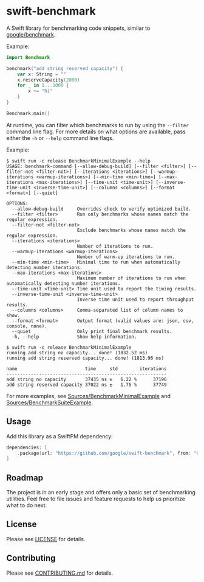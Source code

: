 # swift-benchmark

A Swift library for benchmarking code snippets, similar to
[google/benchmark](https://github.com/google/benchmark).

Example:

```swift
import Benchmark

benchmark("add string reserved capacity") {
    var x: String = ""
    x.reserveCapacity(2000)
    for _ in 1...1000 {
        x += "hi"
    }
}

Benchmark.main()
```

At runtime, you can filter which benchmarks to run by using the `--filter` command line flag. For
more details on what options are available, pass either the `-h` or `--help` command line flags.

Example:

```terminal
$ swift run -c release BenchmarkMinimalExample --help
USAGE: benchmark-command [--allow-debug-build] [--filter <filter>] [--filter-not <filter-not>] [--iterations <iterations>] [--warmup-iterations <warmup-iterations>] [--min-time <min-time>] [--max-iterations <max-iterations>] [--time-unit <time-unit>] [--inverse-time-unit <inverse-time-unit>] [--columns <columns>] [--format <format>] [--quiet]

OPTIONS:
  --allow-debug-build     Overrides check to verify optimized build.
  --filter <filter>       Run only benchmarks whose names match the regular expression.
  --filter-not <filter-not>
                          Exclude benchmarks whose names match the regular expression.
  --iterations <iterations>
                          Number of iterations to run.
  --warmup-iterations <warmup-iterations>
                          Number of warm-up iterations to run.
  --min-time <min-time>   Minimal time to run when automatically detecting number iterations.
  --max-iterations <max-iterations>
                          Maximum number of iterations to run when automatically detecting number iterations.
  --time-unit <time-unit> Time unit used to report the timing results.
  --inverse-time-unit <inverse-time-unit>
                          Inverse time unit used to report throughput results.
  --columns <columns>     Comma-separated list of column names to show.
  --format <format>       Output format (valid values are: json, csv, console, none).
  --quiet                 Only print final benchmark results.
  -h, --help              Show help information.

$ swift run -c release BenchmarkMinimalExample
running add string no capacity... done! (1832.52 ms)
running add string reserved capacity... done! (1813.96 ms)

name                         time     std        iterations
-----------------------------------------------------------
add string no capacity       37435 ns ±   6.22 %      37196
add string reserved capacity 37022 ns ±   1.75 %      37749
```

For more examples, see
[Sources/BenchmarkMinimalExample](./Sources/BenchmarkMinimalExample) and
[Sources/BenchmarkSuiteExample](./Sources/BenchmarkSuiteExample).

## Usage

Add this library as a SwiftPM dependency:

```swift
dependencies: [
    .package(url: "https://github.com/google/swift-benchmark", from: "0.1.0"),
]
```

## Roadmap

The project is in an early stage and offers only a basic set of benchmarking
utilities. Feel free to file issues and feature requests to help us prioritize
what to do next.

## License

Please see [LICENSE](LICENSE) for details.

## Contributing

Please see [CONTRIBUTING.md] for details.

[CONTRIBUTING.md]: CONTRIBUTING.md

